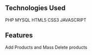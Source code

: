 ## Technologies Used
PHP
MYSQL
HTML5
CSS3
JAVASCRIPT

## Features
Add Products and Mass Delete products
